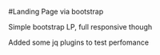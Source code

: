 #Landing Page via bootstrap

Simple bootstrap LP, full responsive though

Added some jq plugins to test perfomance
